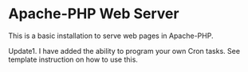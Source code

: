 # Apache-PHP Web Server
This is a basic installation to serve web pages in Apache-PHP.

Update1.
I have added the ability to program your own Cron tasks. See template instruction on how to use this.
